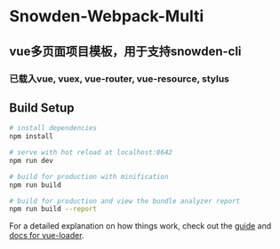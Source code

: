 # Snowden-Webpack-Multi

## vue多页面项目模板，用于支持snowden-cli

### 已载入vue, vuex, vue-router, vue-resource, stylus


## Build Setup

``` bash
# install dependencies
npm install

# serve with hot reload at localhost:8642
npm run dev

# build for production with minification
npm run build

# build for production and view the bundle analyzer report
npm run build --report
```

For a detailed explanation on how things work, check out the [guide](http://vuejs-templates.github.io/webpack/) and [docs for vue-loader](http://vuejs.github.io/vue-loader).
